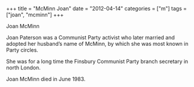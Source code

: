 +++
title = "McMinn Joan"
date = "2012-04-14"
categories = ["m"]
tags = ["joan", "mcminn"]
+++

Joan McMinn

Joan Paterson was a Communist Party activist who later married and adopted her husband’s name of McMinn, by which she was most known in Party circles.

She was for a long time the Finsbury Communist Party branch secretary in north London.

Joan McMinn died in June 1983.
